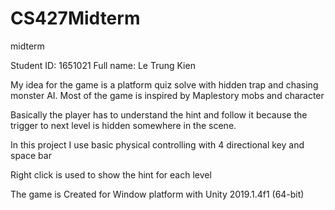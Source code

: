 # CS427Midterm
midterm

Student ID: 1651021
Full name: Le Trung Kien

My idea for the game is a platform quiz solve with hidden trap and chasing monster AI.
Most of the game is inspired by Maplestory mobs and character

Basically the player has to understand the hint and follow it because the trigger to next level is hidden somewhere in the scene.

In this project I use basic physical controlling with 4 directional key and space bar

Right click is used to show the hint for each level

The game is Created for Window platform with Unity 2019.1.4f1 (64-bit)